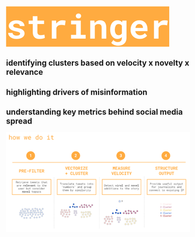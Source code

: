 ![Stringer](./images/stringer_logo.png)

## identifying clusters based on velocity x novelty x relevance  

## highlighting drivers of misinformation      
   
## understanding key metrics behind social media spread

![How We Do It](./images/how_we_do_it.png)
